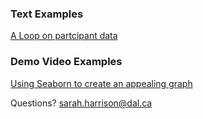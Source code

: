 ### Text Examples
[A Loop on partcipant data](loop.md)

### Demo Video Examples
[Using Seaborn to create an appealing graph](SarahDemo4.mp4)


Questions? [sarah.harrison@dal.ca](mailto:sarah.harrison@dal.ca)
